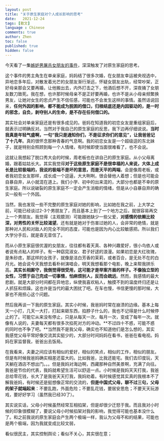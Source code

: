 ```yaml
---
layout: post
title: "关于原生家庭对个人成长影响的思考"
date:   2021-12-24
tags: [散文]
language : Chinese
comments: true
author: Zhen
toc: false
published: true
hidden: false
---
```

今天看了一集[嫉妒男屠杀女朋友的事件](https://www.youtube.com/watch?v=WkwV0bOtiJI)，深深触发了对原生家庭的思考。

这个事件的男主角生在单亲家庭，妈妈结了很多次婚，在女朋友幸运被央视选中，异地恋多年后，对散发着光芒的女朋友渐行渐远，怀疑女朋友出轨，经常吵架，正好母亲那会又要再婚，让他搬出去，内外打击之下，他酒后想不开，深夜捅了女朋友数刀致死。我在想，也许那时候母亲不是正好要再婚，也许不是从小母亲频繁换男友，让她对女生的忠贞产生不信任感，可能也不会发生这样的事情。虽然话说回来，**任何外因的影响，都不能成为脱困的借口，归根结底还是内因驱动的，是一时的邪念，自负，剥夺别人的生命，是不存在任何借口的。**

其实社会对单亲家庭还是有很多成见的。爸妈在知道我的初恋女友是重组家庭后，就表示过明确反对。当然对于我自己的原生家庭的反思，我下边再仔细说说。**当时我真是年轻气盛啊，一句“我只是通知你们，不是征求你们的意见”，让我爸爸记了十几年**。真的很怀念那种青春的气息啊。我的初恋女友是一个超级逗的东北妹子，就是特别会照顾到每一个人情绪，有时候即使当面很难看了，也不会说。

这就让我想起了脱口秀大会的时候，周老板也在讲自己的原生家庭。从小父母离婚，跟着姑姑长大。其实我觉得**对于这些原生家庭不是很幸福的人来说，大体上成长是比较极端的，我说的极端不是坏的意思，而是天平的两端**，会是像周老板，或者我初恋女友那样，成长成一个逗逼，大大咧咧，很会替他人着想；但是也可能会自暴自弃，从小就混在道上。我们小学、初中的出来混的，大部分也都是不幸的原生家庭。所以说破裂的原生家庭不一定会产生消极的情绪，但是从小自暴自弃的确实一般有一个外因。

当然，我也发现一些不完整的原生家庭对她的影响，比如她在我之前，上大学之前，可能已经谈过2-3个男朋友了，而且基本上到了一个地方之后，就很容易再交上一个男朋友。我觉得（主观臆测）可能跟她缺少一些父爱，**对感情的依赖比较深，对男性的关怀比较渴望**。还有就是她对于伤害过她的人，会非常的绝情，就是那种对人民和对敌人的完全不同的态度，可能也是因为内心比较敏感把。所以我们大学分手后，就是杳无音信了。

而从小原生家庭很优渥的女朋友，往往都有着天真、各种兴趣爱好，很小鸟依人或者说有点粘人的样子。有一种窈窕淑女、君子好逑的浪漫。如果初恋是大红玫瑰，是朱砂痣，那这样的女孩子，就像是洁白芳香的茉莉，或者百合，是无处不在的白月光。她会说今天我想去看朴树演唱会，明天我想看那个电影，晚上来帮我拼乐高。**其实长相厮守，我倒觉得很受用，这可能才是举案齐眉的样子。不像独立型的女性，习惯于自己完成一切事情，怕麻烦别人，反而会疏远**。然而，我感情的最大悲剧，就是大部分时间都在异地恋，纵使我喜欢粘人，触摸不到的温度终归还是让人抓狂和烦躁。这也许是当代的最大困扰了吧。在车也慢，书信更慢的那时候，大家也不用担心这个问题。

然后我再谈一下我的原生家庭。其实小时候，我爸妈时常在崩溃的边缘。基本上每天一小打，几天一大打，打起来砸东西，掐脖子什么的，我也不记得是什么时候停止的了。可能它从来没有停止，只是从每天一次，每月一次，变成了每年一次。就像有人说的，夫妻每天都有很多次掐死对方的冲动。**不过四十不惑，可能不惑的同时也不争了吧。**当然我不是我父母，确实也不知道他们是怎么想的，其实我感觉父母平常好像交流其实挺少的，大部分时间妈妈在看书，爸爸在看电视。妈妈在家监督我，爸爸出去饭局。

在我看来，夫妻之间应该有相似的爱好，相似的笑点，相似的工作，相似的朋友。但是有时候我爸妈确实相差还蛮大的。比如我爸，比我还能宅。我们去印度玩，天天躺在酒店不想出门。。。但是我妈对海边啊，西藏那种自然美景啊，充满了向往。我爸是节俭的代表，我妈就希望生活可以舒适一点。小时候是我妈天天打我，我爸总给零花钱，长大了是我爸天天打我，我妈劝着。有时候感觉其实真的我根本不了解我爸妈，有时候还是挺想像正常的交流的，**但是中国式父母，聊不过三句，父母的架子就端起来**：不要乱跑，外面危险；不要乱花钱，要居安思危；不要天天玩游戏，要好好学习（虽然我已经30了）。

其实说实话，父母小时候虽然经常互相掐架，但是却很少迁怒于我。而且我对小时候的印象很模糊了，要说父母小时候掐架对我的影响，我觉得可能也基本没什么了。和之前我说的原生家庭会产生两个极端一样，我认为父母不和的结果，可能也是两个极端，因为我就变成比较文弱，

看似很民主，其实控制舆论；看似不关心，其实很在意；
<!--stackedit_data:
eyJoaXN0b3J5IjpbMTQ0MjQ4ODgzM119
-->